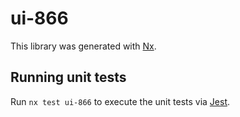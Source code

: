 # ui-866

This library was generated with [Nx](https://nx.dev).

## Running unit tests

Run `nx test ui-866` to execute the unit tests via [Jest](https://jestjs.io).
